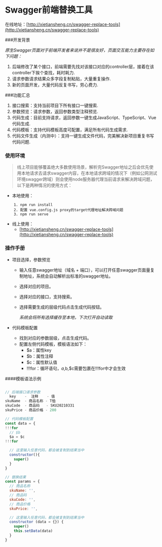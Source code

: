 # Swagger前端替换工具

在线地址：[http://xietiansheng.cn/swagger-replace-tools](http://xietiansheng.cn/swagger-replace-tools)

###开发背景

*原生Swagger页面对于前端开发者来说并不是很友好，页面交互能力主要存在如下问题：*

1. 后端修改了某个接口，前端需要先找对该接口对应的controller层，接着在该controller下挨个查找，耗时耗力.
2. 请求参数请求结果众多字段复制粘贴，大量重复操作.
3. 新的页面开发，大量代码反复书写，劳心费力.


###功能汇总

1. 接口搜索：支持当前项目下所有接口一键搜索.
2. 参数预览：请求参数，返回参数类型注释预览.
3. 代码生成：目前支持请求，返回参数一键生成JavaScript、TypeScript、Vue代码生成.
4. 代码模板：支持代码模板高度可配置，满足所有代码生成需求.
5. 代码文件生成（内测中）：支持一键生成文件代码，完美解决新项目重复书写代码问题.

### 使用环境

> 线上项目能够覆盖绝大多数使用场景，解析完Swagger地址之后会优先使用本地请求去请求swagger内容，在本地请求跨域的情况下（例如公网测试环境swagger跨域）则会使用node服务器代理当前请求来解决跨域问题，以下是两种情况的使用方式：

 * 本地使用：
```
    1. npm run install
    2. 配置 vue.config.js proxy的target代理地址解决跨域问题 
    3. npm run serve
```
    
 - 线上使用：
    - [http://xietiansheng.cn/swagger-replace-tools](http://xietiansheng.cn/swagger-replace-tools)

### 操作手册

- 项目选择，参数预览

   - 输入任意swagger地址（域名 + 端口），可以打开任意swagger页面量复制地址，系统会自动解析出标准的swagger地址。
   - 选择对应的项目。
   - 选择对应的接口，支持搜索。
   - 选择需要生成的层级代码点击生成代码按钮。
   
       *系统会将所有选择缓存至本地，下次打开自动读取*
   
   
- 代码模板配置
  
  - 找到对应的参数层级，点击生成代码。
  - 配置左侧代码模板，模板语法如下：
    - $a：属性key
    - $b：属性注释
    - $c：属性默认值
    - !!!for：循环语句，$a,$b,$c需要包裹在!!!for中才会生效
    
####模板语法示例
```javascript

// 后端接口请求参数
  key    -  注释    - 值 
skuName  - 商品名称 - T恤
skuCode  - 商品码   - SKU20210331 
skuPrice - 商品价格 - 200 

// 代码模板配置
const data = {
!!!for
  // $b
  $a = $c
!!!for

  // 这里输入任意代码，都会被复制到结果当中
  constructor(){
    super()
  }
}

// 替换结果
const params = {
  // 商品名称
  skuName: '',
  // 商品码
  skuCode: '',
  // 商品价格
  skuPrice: '',

  // 这里输入任意代码，都会被复制到结果当中
  constructor (data = {}) {
    super()
    this.setData(data)
  }
}
```
